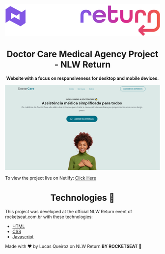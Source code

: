 ![NLW Return](https://github.com/FXharry/NLW-Return/blob/master/assets/Logotipo%20NLW%20return.jpg?raw=true) 

<h1 align="center"> Doctor Care Medical Agency Project - NLW Return </h1>

<p align="center"><b> Website with a focus on responsiveness for desktop and mobile devices. </b></p>

![enter image description here](https://github.com/FXharry/NLW-Return/blob/master/assets/Doctor%20care%201.png?raw=true)


To view the project live on Netlify: [Click Here](https://hfxdoctorcare-nlwreturn.netlify.app/)

<h1 align="center"> Technologies 🚀 </h1>

This project was developed at the official NLW Return event of rocketseat.com.br with these technologies:

- [HTML](https://www.w3schools.com/html/) 
- [CSS](https://www.w3schools.com/css/default.asp) 
- [Javascript](https://www.w3schools.com/js/)

Made with ♥ by Lucas Queiroz on NLW Return <b>BY ROCKETSEAT</b> 👋
